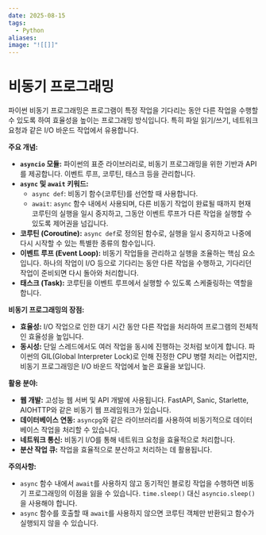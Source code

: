 ```yaml
---
date: 2025-08-15
tags:
  - Python
aliases:
image: "![[]]"
---
```


# 비동기 프로그래밍

파이썬 비동기 프로그래밍은 프로그램이 특정 작업을 기다리는 동안 다른 작업을 수행할 수 있도록 하여 효율성을 높이는 프로그래밍 방식입니다. 특히 파일 읽기/쓰기, 네트워크 요청과 같은 I/O 바운드 작업에서 유용합니다.

**주요 개념:**

*   **`asyncio` 모듈:** 파이썬의 표준 라이브러리로, 비동기 프로그래밍을 위한 기반과 API를 제공합니다. 이벤트 루프, 코루틴, 태스크 등을 관리합니다.
*   **`async` 및 `await` 키워드:**
    *   `async def`: 비동기 함수(코루틴)를 선언할 때 사용합니다.
    *   `await`: `async` 함수 내에서 사용되며, 다른 비동기 작업이 완료될 때까지 현재 코루틴의 실행을 일시 중지하고, 그동안 이벤트 루프가 다른 작업을 실행할 수 있도록 제어권을 넘깁니다.
*   **코루틴 (Coroutine):** `async def`로 정의된 함수로, 실행을 일시 중지하고 나중에 다시 시작할 수 있는 특별한 종류의 함수입니다.
*   **이벤트 루프 (Event Loop):** 비동기 작업들을 관리하고 실행을 조율하는 핵심 요소입니다. 하나의 작업이 I/O 등으로 기다리는 동안 다른 작업을 수행하고, 기다리던 작업이 준비되면 다시 돌아와 처리합니다.
*   **태스크 (Task):** 코루틴을 이벤트 루프에서 실행할 수 있도록 스케줄링하는 역할을 합니다.

**비동기 프로그래밍의 장점:**

*   **효율성:** I/O 작업으로 인한 대기 시간 동안 다른 작업을 처리하여 프로그램의 전체적인 효율성을 높입니다.
*   **동시성:** 단일 스레드에서도 여러 작업을 동시에 진행하는 것처럼 보이게 합니다. 파이썬의 GIL(Global Interpreter Lock)로 인해 진정한 CPU 병렬 처리는 어렵지만, 비동기 프로그래밍은 I/O 바운드 작업에서 높은 효율을 보입니다.

**활용 분야:**

*   **웹 개발:** 고성능 웹 서버 및 API 개발에 사용됩니다. FastAPI, Sanic, Starlette, AIOHTTP와 같은 비동기 웹 프레임워크가 있습니다.
*   **데이터베이스 연동:** `asyncpg`와 같은 라이브러리를 사용하여 비동기적으로 데이터베이스 작업을 처리할 수 있습니다.
*   **네트워크 통신:** 비동기 I/O를 통해 네트워크 요청을 효율적으로 처리합니다.
*   **분산 작업 큐:** 작업을 효율적으로 분산하고 처리하는 데 활용됩니다.

**주의사항:**

*   `async` 함수 내에서 `await`를 사용하지 않고 동기적인 블로킹 작업을 수행하면 비동기 프로그래밍의 이점을 잃을 수 있습니다. `time.sleep()` 대신 `asyncio.sleep()`을 사용해야 합니다.
*   `async` 함수를 호출할 때 `await`를 사용하지 않으면 코루틴 객체만 반환되고 함수가 실행되지 않을 수 있습니다.